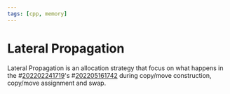 ```yaml
---
tags: [cpp, memory]
---
```


# Lateral Propagation

Lateral Propagation is an allocation strategy that focus on what happens in the
#[202202241719](202202241719.md)'s #[202205161742](202205161742.md) during copy/move construction, copy/move
assignment and swap.
